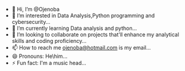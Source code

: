 - 👋 Hi, I’m @Ojenoba
- 👀 I’m interested in Data Analysis,Python programming and cybersecurity...
- 🌱 I’m currently learning Data analysis and python...
- 💞️ I’m looking to collaborate on projects that'll enhance my analytical skills and coding proficiency...
- 📫 How to reach me ojenoba@hotmail.com is my email...
- 😄 Pronouns: He\him...
- ⚡ Fun fact: I'm a music head...

<!---
Ojenoba/Ojenoba is a ✨ special ✨ repository because its `README.md` (this file) appears on your GitHub profile.
You can click the Preview link to take a look at your changes.
--->
